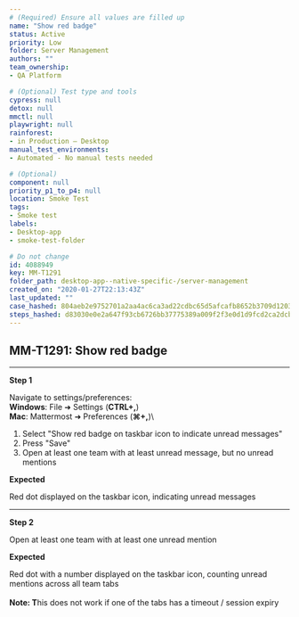 ```yaml
---
# (Required) Ensure all values are filled up
name: "Show red badge"
status: Active
priority: Low
folder: Server Management
authors: ""
team_ownership: 
- QA Platform

# (Optional) Test type and tools
cypress: null
detox: null
mmctl: null
playwright: null
rainforest: 
- in Production — Desktop
manual_test_environments: 
- Automated - No manual tests needed

# (Optional)
component: null
priority_p1_to_p4: null
location: Smoke Test
tags: 
- Smoke test
labels: 
- Desktop-app
- smoke-test-folder

# Do not change
id: 4088949
key: MM-T1291
folder_path: desktop-app--native-specific-/server-management
created_on: "2020-01-27T22:13:43Z"
last_updated: ""
case_hashed: 804aeb2e9752701a2aa4ac6ca3ad22cdbc65d5afcafb8652b3709d12031a2706e212d290830c4b58eb18f9fb93bebc54
steps_hashed: d83030e0e2a647f93cb6726bb37775389a009f2f3e0d1d9fcd2ca2dcb4993daa0d1f2d68d0a324e738cd22801f59f7ad
---
```


## MM-T1291: Show red badge

---

**Step 1**

Navigate to settings/preferences:\
**Windows**: File ➜ Settings (**CTRL+,**)\
**Mac**: Mattermost ➜ Preferences (**⌘+,**)\\

1. Select "Show red badge on taskbar icon to indicate unread messages"
2. Press "Save"
3. Open at least one team with at least unread message, but no unread mentions

**Expected**

Red dot displayed on the taskbar icon, indicating unread messages

---

**Step 2**

Open at least one team with at least one unread mention

**Expected**

Red dot with a number displayed on the taskbar icon, counting unread mentions across all team tabs\
\
**Note: T**his does not work if one of the tabs has a timeout / session expiry

